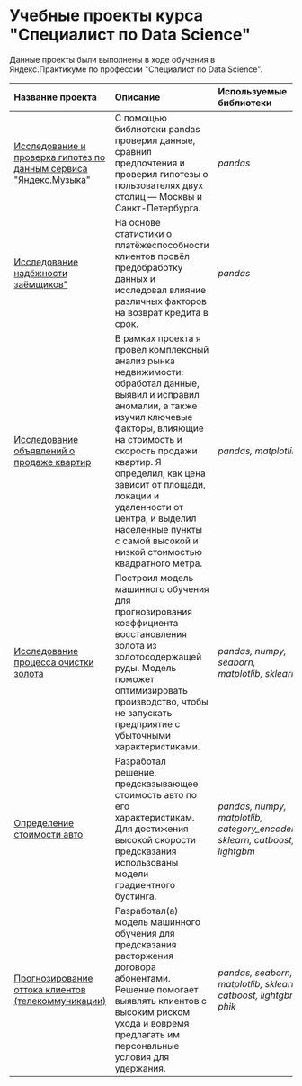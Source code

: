 # Учебные проекты курса "Специалист по Data Science" 

Данные проекты были выполнены в ходе обучения в Яндекс.Практикуме по профессии "Специалист по Data Science".

| Название проекта | Описание | Используемые библиотеки |
| :---------------------- | :---------------------- | :---------------------- |
| [Исследование и проверка гипотез по данным сервиса "Яндекс.Музыка"](https://github.com/Zelya-13/yandex_practicum_projects/blob/main/music_of_big_cities/music_of_big_cities.ipynb) | С помощью библиотеки pandas проверил данные, сравнил предпочтения и проверил гипотезы о пользователях двух столиц — Москвы и Санкт-Петербурга. | *pandas* |
| [Исследование надёжности заёмщиков"](https://github.com/Zelya-13/yandex_practicum_projects/blob/main/credit_risk_analysis/credit_risk_analysis.ipynb) | На основе статистики о платёжеспособности клиентов провёл предобработку данных и исследовал влияние различных факторов на возврат кредита в срок. | *pandas* |
| [Исследование объявлений о продаже квартир](https://github.com/Zelya-13/yandex_practicum_projects/blob/main/research_of_apartment_sale_ads/research_of_apartment_sale_ads.ipynb) | В рамках проекта я провел комплексный анализ рынка недвижимости: обработал данные, выявил и исправил аномалии, а также изучил ключевые факторы, влияющие на стоимость и скорость продажи квартир. Я определил, как цена зависит от площади, локации и удаленности от центра, и выделил населенные пункты с самой высокой и низкой стоимостью квадратного метра. | *pandas, matplotlib* |
| [Исследование процесса очистки золота](https://github.com/Zelya-13/yandex_practicum_projects/blob/main/gold_recovery/gold_recovery_project.ipynb) | Построил модель машинного обучения для прогнозирования коэффициента восстановления золота из золотосодержащей руды. Модель поможет оптимизировать производство, чтобы не запускать предприятие с убыточными характеристиками. | *pandas, numpy, seaborn, matplotlib, sklearn* |
| [Определение стоимости авто](https://github.com/Zelya-13/yandex_practicum_projects/blob/main/car_cost/car_cost_project.ipynb) | Разработал решение, предсказывающее стоимость авто по его характеристикам. Для достижения высокой скорости предсказания использованы модели градиентного бустинга. | *pandas, numpy, matplotlib, category_encoders, sklearn, catboost, lightgbm* |
| [Прогнозирование оттока клиентов (телекоммуникации)](https://github.com/Zelya-13/yandex_practicum_projects/blob/main/telecommunications/final_project.ipynb) | Разработал(а) модель машинного обучения для предсказания расторжения договора абонентами. Решение помогает выявлять клиентов с высоким риском ухода и вовремя предлагать им персональные условия для удержания. | *pandas, seaborn, matplotlib, sklearn, catboost, lightgbm, phik* |
